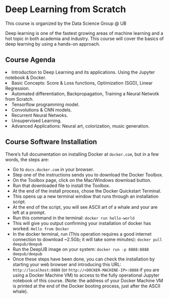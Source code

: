 # Deep Learning from Scratch

This course is organized by the Data Science Group @ UB

Deep learning is one of the fastest growing areas of machine learning and a hot topic in both academia and industry.
This course will cover the basics of deep learning by using a hands-on approach.

## Course Agenda

<li> Introduction to Deep Learning and its applications. Using the Jupyter notebook & Docker.
<li> Basic Concepts: Score & Loss functions, Optimization (SGD), Linear Regression.
<li> Automated differentiation, Backpropagation, Training a Neural Netwotk from Scratch.
<li> Tensorflow programming model. 
<li> Convolutions & CNN models.
<li> Recurrent Neural Netwoks.
<li> Unsupervised Learning.
<li> Advanced Applications: Neural art, colorization, music generation.

## Course Software Installation

There’s full documentation on installing Docker at ``docker.com``, but in a few words, the steps are:

+ Go to ``docs.docker.com`` in your browser.
+ Step one of the instructions sends you to download the Docker Toolbox.
+ On the Toolbox page, click on the Mac/Windows download button.
+ Run that downloaded file to install the Toolbox.
+ At the end of the install process, chose the Docker Quickstart Terminal.
+ This opens up a new terminal window that runs through an installation script.
+ At the end of the script, you will see ASCII art of a whale and your are left at a prompt.
+ Run this command in the terminal: ``docker run hello-world``
+ This will give you output confirming your installation of docker has worked: ``Hello from Docker``
+ In the docker terminal, run (This operation requires a good internet connection to download ~2.5Gb; it will take some minutes):  ``docker pull deepub/deepub``    
+ Run the DeepUB image on your system: ``docker run -p 8888:8888 deepub/deepub``
+ Once these steps have been done, you can check the installation by starting your web browser and introducing this  URL: ``http://localhost:8888`` (or ``http://<DOCKER-MACHINE-IP>:8888`` if you are using a Docker Machine VM) to access to the fully operational Jupyter notebook of this course. (Note: the address of your Docker Machine VM is printed at the end of the Docker booting process, just after the ASCII whale).
